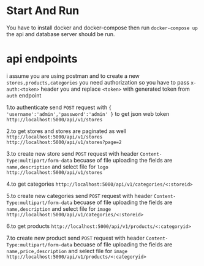 # Start And Run
You have to install docker and docker-compose then 
run `docker-compose up`
the api and database server should be run.

# api endpoints 
i assume you are using postman and to create a new `stores,products,categories` you need authorization so you have to pass `x-auth:<token>` header you and replace `<token>` with generated token from `auth` endpoint

1.to authenticate send `POST` request with `{ 'username':'admin','password':'admin' }` to get json web token  
`http://localhost:5000/api/v1/stores`

2.to get stores and stores are paginated as well
`http://localhost:5000/api/v1/stores`
`http://localhost:5000/api/v1/stores?page=2`

3.to create new store send `POST` request with header `Content-Type:multipart/form-data` becuase of file uploading the fields are `name,description` and select file for `logo`
`http://localhost:5000/api/v1/stores`

4.to get categories 
`http://localhost:5000/api/v1/categories/<:storeid>`

5.to create new categories send `POST` request with header `Content-Type:multipart/form-data` becuase of file uploading the fields are `name,description` and select file for `image`
`http://localhost:5000/api/v1/categories/<:storeid>`

6.to get products 
`http://localhost:5000/api/v1/products/<:categoryid>`

7.to create new product send `POST` request with header `Content-Type:multipart/form-data` becuase of file uploading the fields are `name,price,description` and select file for `image`
`http://localhost:5000/api/v1/products/<:categoryid>`
